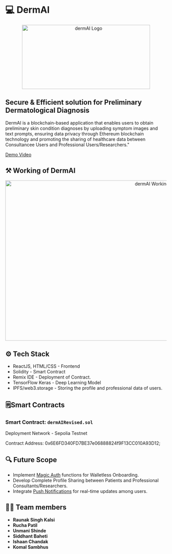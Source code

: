 # 💻 DermAI
<div align='center'>
  <img src="https://github.com/Ruchapatil03/DermAI/assets/95737452/a58adee7-3de3-45cb-97b2-f9d3fd102fac" alt="dermAI Logo" width="400" height="200">
</div>

## Secure & Efficient solution for Preliminary Dermatological Diagnosis
DermAI is a blockchain-based application that enables users to obtain preliminary skin condition diagnoses by uploading symptom images and text prompts, ensuring data privacy through Ethereum blockchain technology and promoting the sharing of healthcare data between Consultancee Users and Professional Users/Researchers."


[Demo Video](https://drive.google.com/drive/folders/17kJf8z1C7Wgyji_oqxuvKF_IzYgi0auS)

## ⚒️ Working of DermAI
<div align='center'>
  <img src="https://github.com/Ruchapatil03/DermAI/assets/95737452/daa24f02-919d-43e2-bd71-f5ef3ebae7eb" alt="dermAI Working" width="900" height="500">
</div>

## ⚙️ Tech Stack
- ReactJS, HTML/CSS - Frontend
- Solidity - Smart Contract
- Remix IDE - Deployment of Contract.
- TensorFlow Keras - Deep Learning Model
- IPFS/web3.storage - Storing the profile and professional data of users.


## 🗒️Smart Contracts

### Smart Contract: `dermAIRevised.sol`

Deployment Network - Sepolia Testnet

Contract Address: 0x6E6FD340FD7BE37e06888824f9F13CC010A93D12;

## 🔍 Future Scope
- Implement [Magic Auth](https://magic.link/docs/home/welcome) functions for Walletless Onboarding.
- Develop Complete Profile Sharing between Patients and Professional Consultants/Researchers.
- Integrate [Push Notifications](https://docs.push.org/developers) for real-time updates among users.


## 👩‍💻 Team members

- **Raunak Singh Kalsi**
- **Rucha Patil**
- **Unmani Shinde**
- **Siddhant Baheti**
- **Ishaan Chandak**
- **Komal Sambhus**




